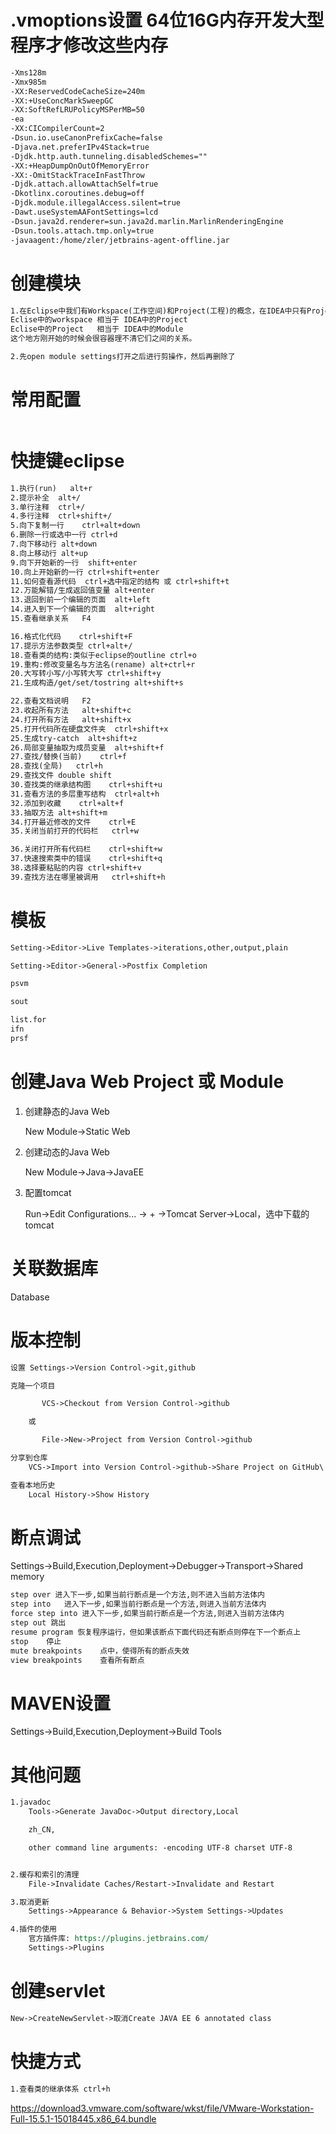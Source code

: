 # .vmoptions设置 64位16G内存开发大型程序才修改这些内存

```reStructuredText
-Xms128m  
-Xmx985m
-XX:ReservedCodeCacheSize=240m
-XX:+UseConcMarkSweepGC
-XX:SoftRefLRUPolicyMSPerMB=50
-ea
-XX:CICompilerCount=2
-Dsun.io.useCanonPrefixCache=false
-Djava.net.preferIPv4Stack=true
-Djdk.http.auth.tunneling.disabledSchemes=""
-XX:+HeapDumpOnOutOfMemoryError
-XX:-OmitStackTraceInFastThrow
-Djdk.attach.allowAttachSelf=true
-Dkotlinx.coroutines.debug=off
-Djdk.module.illegalAccess.silent=true
-Dawt.useSystemAAFontSettings=lcd
-Dsun.java2d.renderer=sun.java2d.marlin.MarlinRenderingEngine
-Dsun.tools.attach.tmp.only=true
-javaagent:/home/zler/jetbrains-agent-offline.jar
```

# 创建模块

```reStructuredText
1.在Eclipse中我们有Workspace(工作空间)和Project(工程)的概念，在IDEA中只有Project(工程)和Module(模块)的概念。这里的对应关系为
Eclise中的workspace 相当于 IDEA中的Project
Eclise中的Project	  相当于 IDEA中的Module
这个地方刚开始的时候会很容器理不清它们之间的关系。

2.先open module settings打开之后进行剪操作，然后再删除了
```

# 常用配置

```reStructuredText

```

# 快捷键eclipse

```reStructuredText
1.执行(run)	alt+r
2.提示补全	alt+/
3.单行注释	ctrl+/
4.多行注释	ctrl+shift+/
5.向下复制一行	ctrl+alt+down
6.删除一行或选中一行	ctrl+d
7.向下移动行	alt+down
8.向上移动行	alt+up
9.向下开始新的一行	shift+enter
10.向上开始新的一行	ctrl+shift+enter
11.如何查看源代码	ctrl+选中指定的结构 或 ctrl+shift+t
12.万能解错/生成返回值变量	alt+enter
13.退回到前一个编辑的页面	alt+left
14.进入到下一个编辑的页面	alt+right
15.查看继承关系	F4

16.格式化代码	ctrl+shift+F
17.提示方法参数类型	ctrl+alt+/
18.查看类的结构:类似于eclipse的outline ctrl+o
19.重构:修改变量名与方法名(rename)	alt+ctrl+r
20.大写转小写/小写转大写 ctrl+shift+y
21.生成构造/get/set/tostring alt+shift+s

22.查看文档说明	F2
23.收起所有方法	alt+shift+c
24.打开所有方法	alt+shift+x
25.打开代码所在硬盘文件夹	ctrl+shift+x
25.生成try-catch	alt+shift+z
26.局部变量抽取为成员变量	alt+shift+f
27.查找/替换(当前)	ctrl+f
28.查找(全局)	ctrl+h
29.查找文件	double shift
30.查找类的继承结构图	ctrl+shift+u
31.查看方法的多层重写结构	ctrl+alt+h
32.添加到收藏	ctrl+alt+f
33.抽取方法	alt+shift+m
34.打开最近修改的文件	ctrl+E
35.关闭当前打开的代码栏	ctrl+w

36.关闭打开所有代码栏	ctrl+shift+w
37.快速搜索类中的错误	ctrl+shift+q
38.选择要粘贴的内容 ctrl+shift+v
39.查找方法在哪里被调用	ctrl+shift+h
```

# 模板

```reStructuredText
Setting->Editor->Live Templates->iterations,other,output,plain

Setting->Editor->General->Postfix Completion

psvm

sout

list.for
ifn
prsf
```

# 创建Java Web Project 或 Module

1. 创建静态的Java Web

   New Module->Static Web

2. 创建动态的Java Web

   New Module->Java->JavaEE

3. 配置tomcat

   Run->Edit Configurations... -> + ->Tomcat Server->Local，选中下载的tomcat

# 关联数据库

Database

# 版本控制

```reStructuredText
设置 Settings->Version Control->git,github

克隆一个项目

    ​	VCS->Checkout from Version Control->github

    或

    ​	File->New->Project from Version Control->github

分享到仓库
	VCS->Import into Version Control->github->Share Project on GitHub\

查看本地历史
	Local History->Show History
```

# 断点调试

Settings->Build,Execution,Deployment->Debugger->Transport->Shared memory

```reStructuredText
step over 进入下一步,如果当前行断点是一个方法,则不进入当前方法体内
step into	进入下一步,如果当前行断点是一个方法,则进入当前方法体内
force step into	进入下一步,如果当前行断点是一个方法,则进入当前方法体内
step out 跳出
resume program 恢复程序运行，但如果该断点下面代码还有断点则停在下一个断点上
stop	停止
mute breakpoints	点中，使得所有的断点失效
view breakpoints	查看所有断点
```

# MAVEN设置

Settings->Build,Execution,Deployment->Build Tools

# 其他问题

```reStructuredText
1.javadoc
    Tools->Generate JavaDoc->Output directory,Local

    zh_CN,

    other command line arguments: -encoding UTF-8 charset UTF-8


2.缓存和索引的清理
	File->Invalidate Caches/Restart->Invalidate and Restart

3.取消更新
	Settings->Appearance & Behavior->System Settings->Updates

4.插件的使用
	官方插件库: https://plugins.jetbrains.com/
	Settings->Plugins
```

# 创建servlet

```reStructuredText
New->CreateNewServlet->取消Create JAVA EE 6 annotated class
```

# 快捷方式

```reStructuredText
1.查看类的继承体系 ctrl+h
```

https://download3.vmware.com/software/wkst/file/VMware-Workstation-Full-15.5.1-15018445.x86_64.bundle

